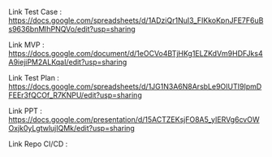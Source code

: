 Link Test Case : https://docs.google.com/spreadsheets/d/1ADziQr1NuI3_FIKkoKpnJFE7F6uBs9636bnMlhPNQVo/edit?usp=sharing

Link MVP : https://docs.google.com/document/d/1eOCVo4BTjHKg1ELZKdVm9HDFJks4A9iejiPM2ALKqaI/edit?usp=sharing

Link Test Plan : https://docs.google.com/spreadsheets/d/1JG1N3A6N8ArsbLe9OIUTI9IpmDFEEr3fQCOf_R7KNPU/edit?usp=sharing

Link PPT : https://docs.google.com/presentation/d/15ACTZEKsjFO8A5_yIERVg6cvOWOxjk0yLgtwlujIQMk/edit?usp=sharing

Link Repo CI/CD : 